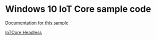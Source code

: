 Windows 10 IoT Core sample code
===============

[Documentation for this sample](https://blogs.windows.com/buildingapps/2015/12/09/windows-iot-core-and-azure-iot-hub-putting-the-i-in-iot/) 

[IoTCore Headless](https://docs.microsoft.com/en-us/windows/iot-core/learn-about-hardware/headlessmode)